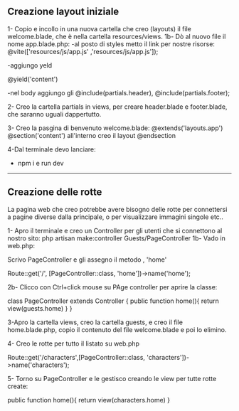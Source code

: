 ## Creazione layout iniziale

1- Copio e incollo in una nuova cartella che creo (layouts) il file welcome.blade, che è nella cartella resources/views.
1b- Dò al nuovo file il nome app.blade.php:
-al posto di styles metto il link per nostre risorse: @vite(['resources/js/app.js' ,'resources/js/app.js']);

-aggiungo yeld <main class="">
@yield('content')

</main>

-nel body aggiungo gli @include(partials.header), @include(partials.footer);

2- Creo la cartella partials in views, per creare header.blade e footer.blade, che saranno uguali dappertutto.

3- Creo la pasgina di benvenuto welcome.blade:
@extends('layouts.app')
@section('content')
all'interno creo il layout
@endsection

4-Dal terminale devo lanciare:

-   npm i e run dev

---

## Creazione delle rotte

La pagina web che creo potrebbe avere bisogno delle rotte per connettersi a pagine diverse dalla principale, o per visualizzare immagini singole etc..

1- Apro il terminale e creo un Controller per gli utenti che si connettono al nostro sito:
php artisan make:controller Guests/PageController
1b- Vado in web.php:

Scrivo PageController e gli assegno il metodo , 'home'

Route::get('/', [PageController::class, 'home'])->name('home');

2b- Clicco con Ctrl+click mouse su PAge controller per aprire la classe:

class PageController extends Controller
{
public function home(){
return view(guests.home)
}
}

3-Apro la cartella views, creo la cartella guests, e creo il file home.blade.php, copio il contenuto del file welcome.blade e poi lo elimino.

4- Creo le rotte per tutto il listato su web.php

Route::get('/characters',[PageController::class, 'characters'])->name('characters');

5- Torno su PageController e le gestisco creando le view per tutte rotte create:

public function home(){
return view(characters.home)
}
